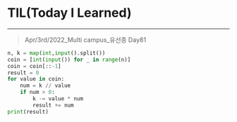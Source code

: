 # TIL(Today I Learned)

___

> Apr/3rd/2022_Multi campus_유선종 Day81

```python
n, k = map(int,input().split())
coin = [int(input()) for _ in range(n)]
coin = coin[::-1]
result = 0
for value in coin:
    num = k // value
    if num > 0:
        k -= value * num
        result += num
print(result)
```